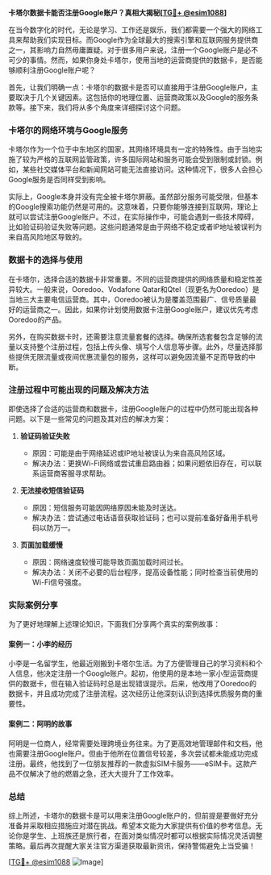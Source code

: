 **卡塔尔数据卡能否注册Google账户？真相大揭秘[[TG💪+ @esim1088](https://t.me/s/esim1088)]**

在当今数字化的时代，无论是学习、工作还是娱乐，我们都需要一个强大的网络工具来帮助我们实现目标。而Google作为全球最大的搜索引擎和互联网服务提供商之一，其影响力自然毋庸置疑。对于很多用户来说，注册一个Google账户是必不可少的事情。然而，如果你身处卡塔尔，使用当地的运营商提供的数据卡，是否能够顺利注册Google账户呢？

首先，让我们明确一点：卡塔尔的数据卡是否可以直接用于注册Google账户，主要取决于几个关键因素。这包括你的地理位置、运营商政策以及Google的服务条款等。接下来，我们将从多个角度来详细探讨这个问题。

### 卡塔尔的网络环境与Google服务

卡塔尔作为一个位于中东地区的国家，其网络环境具有一定的特殊性。由于当地实施了较为严格的互联网监管政策，许多国际网站和服务可能会受到限制或封锁。例如，某些社交媒体平台和新闻网站可能无法直接访问。这种情况下，很多人会担心Google服务是否同样受到影响。

实际上，Google本身并没有完全被卡塔尔屏蔽。虽然部分服务可能受限，但基本的Google搜索功能仍然是可用的。这意味着，只要你能够连接到互联网，理论上就可以尝试注册Google账户。不过，在实际操作中，可能会遇到一些技术障碍，比如验证码验证失败等问题。这些问题通常是由于网络不稳定或者IP地址被误判为来自高风险地区导致的。

### 数据卡的选择与使用

在卡塔尔，选择合适的数据卡非常重要。不同的运营商提供的网络质量和稳定性差异较大。一般来说，Ooredoo、Vodafone Qatar和Qtel（现更名为Ooredoo）是当地三大主要电信运营商。其中，Ooredoo被认为是覆盖范围最广、信号质量最好的运营商之一。因此，如果你计划使用数据卡注册Google账户，建议优先考虑Ooredoo的产品。

另外，在购买数据卡时，还需要注意流量套餐的选择。确保所选套餐包含足够的流量以支持整个注册过程，包括上传头像、填写个人信息等步骤。此外，尽量选择那些提供无限流量或夜间优惠流量包的服务，这样可以避免因流量不足而导致的中断。

### 注册过程中可能出现的问题及解决方法

即使选择了合适的运营商和数据卡，注册Google账户的过程中仍然可能出现各种问题。以下是一些常见的问题及其对应的解决方案：

1. **验证码验证失败**
   - 原因：可能是由于网络延迟或IP地址被误认为来自高风险区域。
   - 解决办法：更换Wi-Fi网络或尝试重启路由器；如果问题依旧存在，可以联系运营商客服寻求帮助。

2. **无法接收短信验证码**
   - 原因：短信服务可能因网络原因未能及时送达。
   - 解决办法：尝试通过电话语音获取验证码；也可以提前准备好备用手机号码以防万一。

3. **页面加载缓慢**
   - 原因：网络速度较慢可能导致页面加载时间过长。
   - 解决办法：关闭不必要的后台程序，提高设备性能；同时检查当前使用的Wi-Fi信号强度。

### 实际案例分享

为了更好地理解上述理论知识，下面我们分享两个真实的案例故事：

#### 案例一：小李的经历
小李是一名留学生，他最近刚搬到卡塔尔生活。为了方便管理自己的学习资料和个人信息，他决定注册一个Google账户。起初，他使用的是本地一家小型运营商提供的数据卡，但在输入验证码时总是出现错误提示。后来，他改用了Ooredoo的数据卡，并且成功完成了注册流程。这次经历让他深刻认识到选择优质服务商的重要性。

#### 案例二：阿明的故事
阿明是一位商人，经常需要处理跨境业务往来。为了更高效地管理邮件和文档，他也需要注册Google账户。但由于他所在位置信号较差，多次尝试都未能成功完成注册。最终，他找到了一位朋友推荐的一款虚拟SIM卡服务——eSIM卡。这款产品不仅解决了他的燃眉之急，还大大提升了工作效率。

### 总结

综上所述，卡塔尔的数据卡是可以用来注册Google账户的，但前提是要做好充分准备并采取相应措施应对潜在挑战。希望本文能为大家提供有价值的参考信息。无论你是学生、上班族还是旅行者，在面对类似情况时都可以根据实际情况灵活调整策略。最后再次提醒大家关注官方渠道获取最新资讯，保持警惕避免上当受骗！

[[TG💪+ @esim1088](https://t.me/s/esim1088) ![Image](https://i.postimg.cc/4NQfJmqS/Snipaste-2025-05-13-00-14-12.png)]